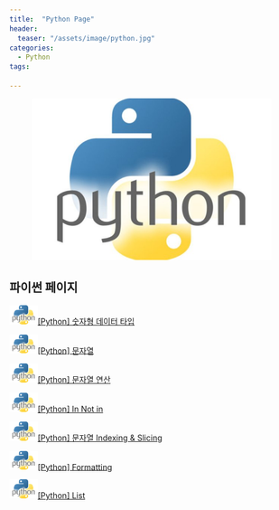 ```yaml
---
title:  "Python Page"
header:
  teaser: "/assets/image/python.jpg"
categories: 
  - Python
tags:

---
```

<figure>
	<img src="/assets/image/python.jpg" alt="python" style="width:500px" >
</figure>

<H2>파이썬 페이지</H2>

<img src="/assets/image/python.jpg" alt="python" style="width:50px">[[Python] 숫자형 데이터 타입](/python/Numeric-Data-Type/) 

<img src="/assets/image/python.jpg" alt="python" style="width:50px">[[Python] 문자열](/python/Text-sequence/) 

<img src="/assets/image/python.jpg" alt="python" style="width:50px">[[Python] 문자열 연산](/python/Text-operation/) 

<img src="/assets/image/python.jpg" alt="python" style="width:50px">[[Python] In Not in](/python/In-Not/) 

<img src="/assets/image/python.jpg" alt="python" style="width:50px">[[Python] 문자열 Indexing & Slicing](/python/Idexing-Slicing/) 

<img src="/assets/image/python.jpg" alt="python" style="width:50px">[[Python] Formatting](/python/Formatting/) 

<img src="/assets/image/python.jpg" alt="python" style="width:50px">[[Python] List](/python/List/)